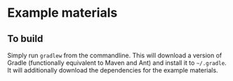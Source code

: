 # Example materials

## To build
Simply run `gradlew` from the commandline.  This will download a version of Gradle (functionally equivalent to Maven and Ant) and install it to `~/.gradle`.  It will additionally download the dependencies for the example materials.
